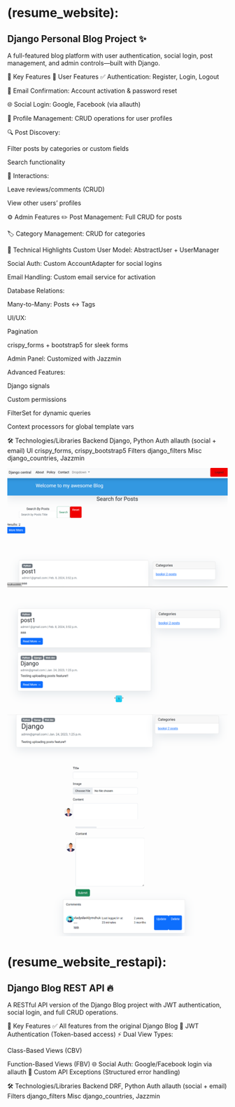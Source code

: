 
# (resume_website):

## Django Personal Blog Project ✨
A full-featured blog platform with user authentication, social login, post management, and admin controls—built with Django.


🚀 Key Features
👥 User Features
✅ Authentication: Register, Login, Logout

📧 Email Confirmation: Account activation & password reset

🌐 Social Login: Google, Facebook (via allauth)

📝 Profile Management: CRUD operations for user profiles

🔍 Post Discovery:

Filter posts by categories or custom fields

Search functionality

💬 Interactions:

Leave reviews/comments (CRUD)

View other users’ profiles

⚙️ Admin Features
✏️ Post Management: Full CRUD for posts

🏷️ Category Management: CRUD for categories

🔧 Technical Highlights
Custom User Model: AbstractUser + UserManager

Social Auth: Custom AccountAdapter for social logins

Email Handling: Custom email service for activation

Database Relations:

Many-to-Many: Posts ↔ Tags

UI/UX:

Pagination

crispy_forms + bootstrap5 for sleek forms

Admin Panel: Customized with Jazzmin

Advanced Features:

Django signals

Custom permissions

FilterSet for dynamic queries

Context processors for global template vars

🛠️ Technologies/Libraries
Backend	Django, Python
Auth	allauth (social + email)
UI	    crispy_forms, crispy_bootstrap5
Filters	django_filters
Misc	django_countries, Jazzmin


![image1](https://github.com/Vlad-the-programmer/Django-Blog/blob/main/resume_website/Screenshots/image1.png?raw=true)

![image2](https://github.com/Vlad-the-programmer/Django-Blog/blob/main/resume_website/screenshots/image2.png?raw=true)

![image3](https://github.com/Vlad-the-programmer/Django-Blog/blob/main/resume_website/Screenshots/image3.png?raw=true)

![image4](https://github.com/Vlad-the-programmer/Django-Blog/blob/main/resume_website/Screenshots/image4.png?raw=true)

# (resume_website_restapi):

## Django Blog REST API 🔥
A RESTful API version of the Django Blog project with JWT authentication, social login, and full CRUD operations.

🌟 Key Features
✅ All features from the original Django Blog
🔐 JWT Authentication (Token-based access)
⚡ Dual View Types:

Class-Based Views (CBV)

Function-Based Views (FBV)
🌐 Social Auth: Google/Facebook login via allauth
🚨 Custom API Exceptions (Structured error handling)

🛠️ Technologies/Libraries
Backend	DRF, Python
Auth	allauth (social + email)
Filters	django_filters
Misc	django_countries, Jazzmin




